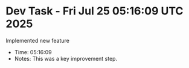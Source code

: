# Dev Task - Fri Jul 25 05:16:09 UTC 2025
Implemented new feature
- Time: 05:16:09
- Notes: This was a key improvement step.
